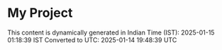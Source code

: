 # My Project

This content is dynamically generated in Indian Time (IST): 2025-01-15 01:18:39 IST
Converted to UTC: 2025-01-14 19:48:39 UTC

